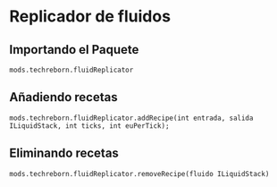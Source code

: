 # Replicador de fluidos

## Importando el Paquete
`mods.techreborn.fluidReplicator`

## Añadiendo recetas
```zenscript
mods.techreborn.fluidReplicator.addRecipe(int entrada, salida ILiquidStack, int ticks, int euPerTick);
```

## Eliminando recetas
```zenscript
mods.techreborn.fluidReplicator.removeRecipe(fluido ILiquidStack)
```